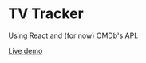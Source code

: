 # TV Tracker
Using React and (for now) OMDb's API.

<a href="andrespradomorgaz.com/tv-react-tracker">Live demo</a>